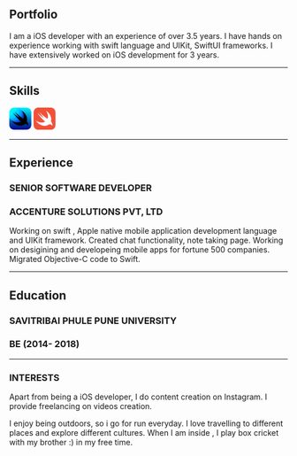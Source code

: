 ## Portfolio

I am a iOS developer with an experience of over 3.5 years. I have hands on experience working with swift language and UIKit, SwiftUI frameworks. I have extensively worked on iOS development for 3 years.

---

## Skills

<p align='left'>
  <img src='swiftui-og.png' alt="Swift" width="40" height="40">
  
  <img src='Swift_logo.svg.png' alt="css" width="40" height="40">
</p>

---

## Experience

### **SENIOR SOFTWARE DEVELOPER**
### ACCENTURE SOLUTIONS PVT, LTD

Working on swift , Apple native mobile application development language and UIKit framework. Created chat functionality, note taking page. Working on desigining and developeing mobile apps for fortune 500 companies.
Migrated Objective-C code to Swift.

---

## Education

### **SAVITRIBAI PHULE PUNE UNIVERSITY**
### BE (2014- 2018)

---

### INTERESTS
Apart from being a iOS developer, I do content creation on Instagram. I provide freelancing on videos creation.

I enjoy being outdoors, so i go for run everyday. I love travelling to different places and explore different cultures. When I am inside , I play box cricket with my brother :) in my free time.
